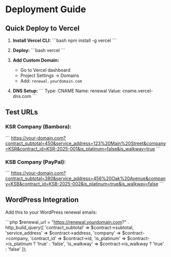 # Deployment Guide

## Quick Deploy to Vercel

1. **Install Vercel CLI:**
   \`\`\`bash
   npm install -g vercel
   \`\`\`

2. **Deploy:**
   \`\`\`bash
   vercel
   \`\`\`

3. **Add Custom Domain:**
   - Go to Vercel dashboard
   - Project Settings → Domains
   - Add: `renewal.yourdomain.com`

4. **DNS Setup:**
   \`\`\`
   Type: CNAME
   Name: renewal
   Value: cname.vercel-dns.com
   \`\`\`

## Test URLs

### KSR Company (Bambora):
\`\`\`
https://your-domain.com?contract_subtotal=450&service_address=123%20Main%20Street&company=KSR&contract_id=KSR-2025-001&is_platinum=false&is_walkway=true
\`\`\`

### KSB Company (PayPal):
\`\`\`
https://your-domain.com?contract_subtotal=380&service_address=456%20Oak%20Avenue&company=KSB&contract_id=KSB-2025-002&is_platinum=true&is_walkway=false
\`\`\`

## WordPress Integration

Add this to your WordPress renewal emails:

\`\`\`php
$renewal_url = "https://renewal.yourdomain.com?" . http_build_query([
    'contract_subtotal' => $contract->subtotal,
    'service_address' => $contract->address,
    'company' => $contract->company,
    'contract_id' => $contract->id,
    'is_platinum' => $contract->is_platinum ? 'true' : 'false',
    'is_walkway' => $contract->is_walkway ? 'true' : 'false'
]);

